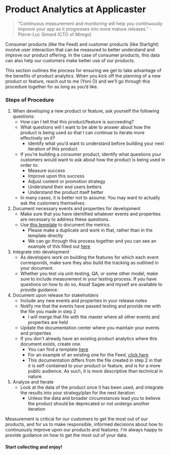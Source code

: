 # Product Analytics at Applicaster

> “Continuous measurement and monitoring will help you continuously improve your app as it progresses into more mature releases.” - Pierre-Luc Simard (CTO of Mirego)

Consumer products (like the Feed) and customer products (like Starlight) involve user interaction that can be measured to better understand and improve our product offering. In the case of consumer products, this data can also help our customers make better use of our products.

This section outlines the process for ensuring we get to take advantage of the benefits of product analytics. When you kick off the planning of a new product or feature, reach out to me (Yoni O) and we’ll go through this procedure together for as long as you’d like.

### Steps of Procedure

1. When developing a new product or feature, ask yourself the following questions:
    * How can I tell that this product/feature is succeeding?
    * What questions will I want to be able to answer about how the product is being used so that I can continue to iterate more effectively on it?
        * Identify what you’d want to understand before building your next iteration of this product.
    * If you’re building a consumer product, identify what questions your customers would want to ask about how the product is being used in order to:
        * Measure success
        * Improve upon this success
        * Adjust content or promotion strategy
        * Understand their end users betters
        * Understand the product itself better
    * In many cases, it is better not to assume. You may want to actually ask the customers themselves.
2. Document necessary events and properties for development
    *  Make sure that you have identified whatever events and properties are necessary to address these questions.
    *  Use [this template](https://docs.google.com/a/applicaster.com/spreadsheets/d/1lFJC3-LLSrdQTW1rv0uN6C0KzdiAMy5mOr2jirNQPQg/edit?usp=sharing) to document the metrics.
        *  Please make a duplicate and work in that, rather than in the template directly
        *  We can go through this process together and you can see an example of this filled out [here](https://docs.google.com/a/applicaster.com/spreadsheets/d/1qD-jAR6FmUxyCuF8TP1eInoZGz69VRv95RXj4fGhiBA/edit?usp=sharing)
3. Integrate into development
    * As developers work on building the features for which each event corresponds, make sure they also build the tracking as outlined in your document.
    * Whether you test via unit-testing, QA, or some other model, make sure to include measurement in your testing process. If you have questions on how to do so, Assaf Sagee and myself are available to provide guidance.
4.  Document upon release for stakeholders
    * Include any new events and properties in your release notes
    * Notify me that the events have passed testing and provide me with the file you made in step 2
        * I will merge that file with the master where all other events and properties are held
    *  Update the documentation center where you maintain your events and properties
     * If you don't already have an existing product analytics where this document exists, create one.
        * You can find a template [here](https://drive.google.com/a/applicaster.com/file/d/0By6c4nYJWWA0TXpTVnNYeGtnSnM/view?usp=sharing)
        * For an example of an existing one for the Feed, [click here](http://developer.applicaster.com/docs/public/feed-analytics)
        * This documentation differs from the file created in step 2 in that it is self-contained to your product or feature, and is for a more public audience. As such, it is more descriptive than technical in nature.
5. Analyze and Iterate
    * Look at the data of the product once it has been used, and integrate the results into your strategy/plan for the next iteration
        * Unless the data and broader circumstances lead you to believe the product should be deprecated or not undergo another iteration

Measurement is critical for our customers to get the most out of our products, and for us to make responsible, informed decisions about how to continuously improve upon our products and features. I'm always happy to provide guidance on how to get the most out of your data.

#### Start collecting and enjoy!
